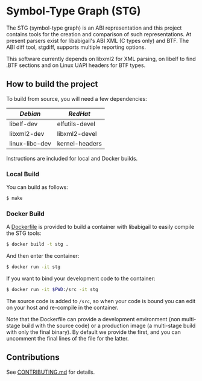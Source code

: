# Symbol-Type Graph (STG)

The STG (symbol-type graph) is an ABI representation and this
project contains tools for the creation and comparison of such
representations. At present parsers exist for libabigail's ABI XML
(C types only) and BTF. The ABI diff tool, stgdiff, supports multiple
reporting options.

This software currently depends on libxml2 for XML parsing, on libelf
to find .BTF sections and on Linux UAPI headers for BTF types.

## How to build the project

To build from source, you will need a few dependencies:

| *Debian*       | *RedHat*       |
| -------------- | -------------- |
| libelf-dev     | elfutils-devel |
| libxml2-dev    | libxml2-devel  |
| linux-libc-dev | kernel-headers |

Instructions are included for local and Docker builds.

### Local Build

You can build as follows:

```bash
$ make
```

### Docker Build

A [Dockerfile](Dockerfile) is provided to build a container with
libabigail to easily compile the STG tools:

```bash
$ docker build -t stg .
```

And then enter the container:

```bash
$ docker run -it stg
```

If you want to bind your development code to the container:

```bash
$ docker run -it $PWD:/src -it stg
```

The source code is added to `/src`, so when your code is bound you can
edit on your host and re-compile in the container.

Note that the Dockerfile can provide a development environment (non
multi-stage build with the source code) or a production image (a
multi-stage build with only the final binary).  By default we provide
the first, and you can uncomment the final lines of the file for the
latter.

## Contributions

See [CONTRIBUTING.md](CONTRIBUTING.md) for details.
